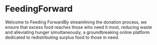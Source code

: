# FeedingForward
Welcome to Feeding ForwardBy streamlining the donation process, we ensure that excess food reaches those who need it most, reducing waste and alleviating hunger simultaneously, a groundbreaking online platform dedicated to redistributing surplus food to those in need. 
